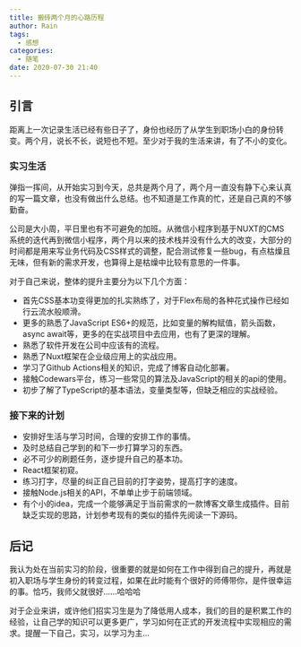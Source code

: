```yaml
---
title: 搬砖两个月的心路历程
author: Rain
tags:
  - 感想
categories:
  - 随笔
date: 2020-07-30 21:40
---
```


## 引言

距离上一次记录生活已经有些日子了，身份也经历了从学生到职场小白的身份转变。两个月，说长不长，说短也不短。至少对于我的生活来讲，有了不小的变化。

### 实习生活

弹指一挥间，从开始实习到今天，总共是两个月了，两个月一直没有静下心来认真的写一篇文章，也没有做出什么总结。也不知道是工作真的忙，还是自己真的不够勤奋。

公司是大小周，平日里也有不可避免的加班。从微信小程序到基于NUXT的CMS系统的迭代再到微信小程序，两个月以来的技术栈并没有什么大的改变，大部分的时间都是用来写业务代码及CSS样式的调整，配合测试修复一些bug，有点枯燥且无味，但有新的需求开发，也算得上是枯燥中比较有意思的一件事。

对于自己来说，整体的提升主要分为以下几个方面：

- 首先CSS基本功变得更加的扎实熟练了，对于Flex布局的各种花式操作已经如行云流水般顺滑。
- 更多的熟悉了JavaScript ES6+的规范，比如变量的解构赋值，箭头函数，async await等，更多的在实战项目中去应用，也有了更深的理解。 
- 熟悉了软件开发在公司中应该有的流程。
- 熟悉了Nuxt框架在企业级应用上的实战应用。
- 学习了Github Actions相关的知识，完成了博客自动化部署。
- 接触Codewars平台，练习一些常见的算法及JavaScript的相关的api的使用。
- 初步了解了TypeScript的基本语法，变量类型等，但缺乏相应的实战经验。

### 接下来的计划

- 安排好生活与学习时间，合理的安排工作的事情。
- 及时总结自己学到的和下一步打算学习的东西。
- 必不可少的刷题任务，逐步提升自己的基本功。
- React框架初窥。
- 练习打字，尽量的纠正自己目前的打字姿势，提高打字的速度。
- 接触Node.js相关的API，不单单止步于前端领域。
- 有个小的idea，完成一个能够满足于当前需求的一款博客文章生成插件。目前缺乏实现的思路，计划参考现有的类似的插件先阅读一下源码。

## 后记

我认为处在当前实习的阶段，很重要的就是如何在工作中得到自己的提升，再就是初入职场与学生身份的转变过程，如果在此时能有个很好的师傅带你，是件很幸运的事。恰巧，我师父就很好......哈哈哈

对于企业来讲，或许他们招实习生是为了降低用人成本，我们的目的是积累工作的经验，让自己学的知识可以更多更广，学习如何在正式的开发流程中实现相应的需求。提醒一下自己，实习，以学习为主...

<Boxx/>

<Vssue :title="$title" />